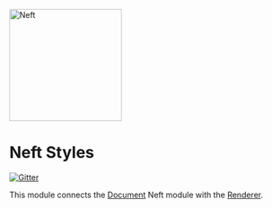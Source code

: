 <a href="http://www.neft.io"><img src="http://www.neft.io/static/images/neft-white.svg" alt="Neft" width="200"></a>

# Neft Styles

[![Gitter](https://img.shields.io/gitter/room/nwjs/nw.js.svg)](https://gitter.im/Neft-io/neft)

This module connects the [Document](https://github.com/Neft-io/document) Neft module with the [Renderer](https://github.com/Neft-io/renderer).
